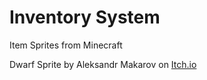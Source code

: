 # Inventory System

Item Sprites from Minecraft

Dwarf Sprite by Aleksandr Makarov on [Itch.io](https://iknowkingrabbit.itch.io/)